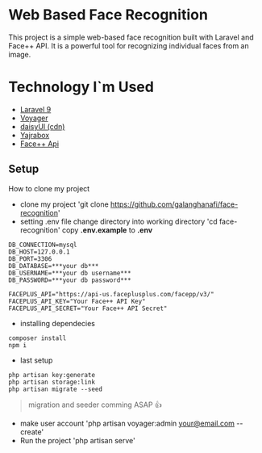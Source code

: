 # Web Based Face Recognition
This project is a simple web-based face recognition built with Laravel and Face++ API. It is a powerful tool for recognizing individual faces from an image.
 
# Technology I`m Used
- [Laravel 9](https://laravel.com/)
- [Voyager](https://voyager.devdojo.com/)
- [daisyUI (cdn)](https://daisyui.com/)
- [Yajrabox](https://yajrabox.com/)
- [Face++ Api](https://www.faceplusplus.com/)

## Setup
How to clone my project
- clone my project
'git clone https://github.com/galanghanafi/face-recognition'
- setting .env file
change directory into working directory
'cd face-recognition'
copy **.env.example** to **.env**
```
DB_CONNECTION=mysql
DB_HOST=127.0.0.1
DB_PORT=3306
DB_DATABASE=***your db***
DB_USERNAME=***your db username***
DB_PASSWORD=***your db password***

FACEPLUS_API="https://api-us.faceplusplus.com/facepp/v3/"
FACEPLUS_API_KEY="Your Face++ API Key"
FACEPLUS_API_SECRET="Your Face++ API Secret"
```

- installing dependecies
```
composer install
npm i
```
- last setup
```
php artisan key:generate
php artisan storage:link
php artisan migrate --seed
```
> migration and seeder comming ASAP 👍
- make user account
'php artisan voyager:admin your@email.com --create'
- Run the project
'php artisan serve'  
